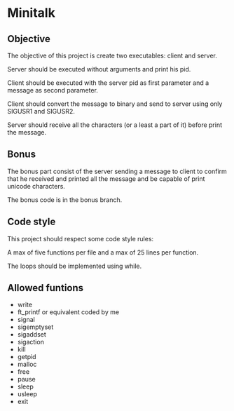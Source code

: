 # Minitalk

## Objective

The objective of this project is create two executables: client and server.

Server should be executed without arguments and print his pid.

Client should be executed with the server pid as first parameter and a message as second parameter.

Client should convert the message to binary and send to server using only SIGUSR1 and SIGUSR2.

Server should receive all the characters (or a least a part of it) before print the message.

## Bonus

The bonus part consist of the server sending a message to client to confirm that he received and printed all the message and be capable of print unicode characters.

The bonus code is in the bonus branch.

## Code style

This project should respect some code style rules:

A max of five functions per file and a max of 25 lines per function. 

The loops should be implemented using while.

## Allowed funtions

* write
* ft_printf or equivalent coded by me 
* signal
* sigemptyset
* sigaddset
* sigaction
* kill
* getpid
* malloc
* free
* pause
* sleep
* usleep
* exit

